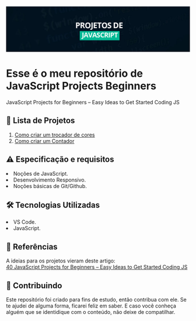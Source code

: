


![](https://github.com/Diegojfsr/JavaScript_Projects_Beginners/blob/main/Imagens/Capa_Projetos_JavaScript.jpg)

# Esse é o meu repositório de JavaScript Projects Beginners
JavaScript Projects for Beginners – Easy Ideas to Get Started Coding JS

## 📝 Lista de Projetos
1. <a href="https://github.com/Diegojfsr/JavaScript_Projects_Beginners/tree/main/Projetos/TrocadorCores"> Como criar um trocador de cores </a>
2. <a href="https://github.com/Diegojfsr/JavaScript_Projects_Beginners/tree/main/Projetos/CriarContador"> Como criar um Contador </a>


<!--
 - <a href="https://github.com/Diegojfsr/JavaScript_Projects_Beginners/tree/main/Projetos/TrocadorCores"> #1 - Criar um trocador de cores </a>
 - <a href="https://github.com/Diegojfsr/JavaScript_Projects_Beginners/tree/main/Projetos/CriarContador"> #2 - Criar um Contador </a>
-->


<h2 dir="auto"> ⚠️ Especificação e requisitos</h2>
 <li> Noções de JavaScript. </li>
 <li> Desenvolvimento Responsivo. </li> 
 <li> Noções básicas de Git/Github. </li> 


<h2 dir="auto"> 🛠 Tecnologias Utilizadas </h2>
 <li> VS Code. </li>
 <li> JavaScript. </li> 

 <h2 dir="auto"> 📑 Referências </h2>

  A ideias para os projetos vieram deste artigo:<br>
   <a href="https://www.freecodecamp.org/news/javascript-projects-for-beginners/"> 40 JavaScript Projects for Beginners – Easy Ideas to Get Started Coding JS </a>


## 🤝 Contribuindo
 Este repositório foi criado para fins de estudo, então contribua com ele. Se te ajudei de alguma forma, ficarei feliz em
saber. E caso você conheça alguém que se identidique com o conteúdo, não deixe de compatilhar.
</p>


